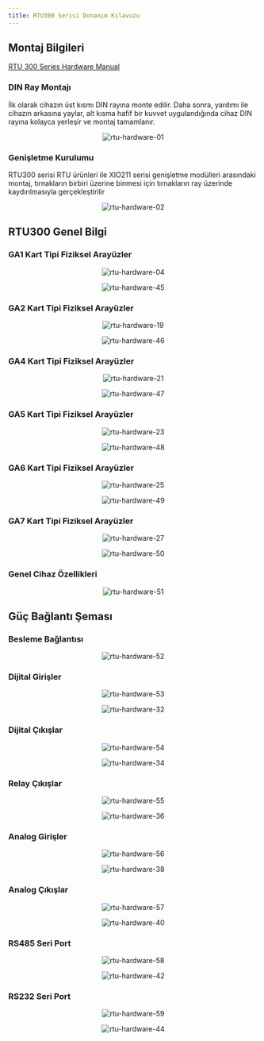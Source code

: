 ```yaml
---
title: RTU300 Serisi Donanım Kılavuzu
---
```


## Montaj Bilgileri

[RTU 300 Series Hardware Manual](https://www.mikrodev.com/wp-content/uploads/2023/05/MIKRODEV_HM_RTU300.pdf)

### DIN Ray Montajı

İlk olarak cihazın üst kısmı DIN rayına monte edilir. Daha sonra, yardımı ile
cihazın arkasına yaylar, alt kısma hafif bir kuvvet uygulandığında cihaz
DIN rayına kolayca yerleşir ve montaj tamamlanır.

<center>

![rtu-hardware-01](/img/rtu-hardware-01.png)

</center>

### Genişletme Kurulumu

RTU300 serisi RTU ürünleri ile XIO211 serisi genişletme modülleri arasındaki montaj,
tırnakların birbiri üzerine binmesi için tırnakların ray üzerinde kaydırılmasıyla gerçekleştirilir

<center>

![rtu-hardware-02](/img/rtu-hardware-02.png)

</center>

## RTU300 Genel Bilgi

### GA1 Kart Tipi Fiziksel Arayüzler

<center>

![rtu-hardware-04](/img/rtu-hardware-04.png)

</center>

<center>

![rtu-hardware-45](/img/rtu-hardware-45.png)

</center>

### GA2 Kart Tipi Fiziksel Arayüzler

<center>

![rtu-hardware-19](/img/rtu-hardware-19.png)

</center>

<center>

![rtu-hardware-46](/img/rtu-hardware-46.png)

</center>

### GA4 Kart Tipi Fiziksel Arayüzler

<center>

![rtu-hardware-21](/img/rtu-hardware-21.png)

</center>

<center>

![rtu-hardware-47](/img/rtu-hardware-47.png)

</center>

### GA5 Kart Tipi Fiziksel Arayüzler

<center>

![rtu-hardware-23](/img/rtu-hardware-23.png)

</center>

<center>

![rtu-hardware-48](/img/rtu-hardware-48.png)

</center>

### GA6 Kart Tipi Fiziksel Arayüzler

<center>

![rtu-hardware-25](/img/rtu-hardware-25.png)

</center>

<center>

![rtu-hardware-49](/img/rtu-hardware-49.png)

</center>

### GA7 Kart Tipi Fiziksel Arayüzler

<center>

![rtu-hardware-27](/img/rtu-hardware-27.png)

</center>

<center>

![rtu-hardware-50](/img/rtu-hardware-50.png)

</center>

### Genel Cihaz Özellikleri

<center>

![rtu-hardware-51](/img/rtu-hardware-51.png)

</center>

## Güç Bağlantı Şeması

### Besleme Bağlantısı

<center>

![rtu-hardware-52](/img/rtu-hardware-52.png)

</center>

### Dijital Girişler

<center>

![rtu-hardware-53](/img/rtu-hardware-53.png)

</center>

<center>

![rtu-hardware-32](/img/rtu-hardware-32.png)

</center>

### Dijital Çıkışlar

<center>

![rtu-hardware-54](/img/rtu-hardware-54.png)

</center>

<center>

![rtu-hardware-34](/img/rtu-hardware-34.png)

</center>

### Relay Çıkışlar

<center>

![rtu-hardware-55](/img/rtu-hardware-55.png)

</center>

<center>

![rtu-hardware-36](/img/rtu-hardware-36.png)

</center>

### Analog Girişler

<center>

![rtu-hardware-56](/img/rtu-hardware-56.png)

</center>

<center>

![rtu-hardware-38](/img/rtu-hardware-38.png)

</center>

### Analog Çıkışlar

<center>

![rtu-hardware-57](/img/rtu-hardware-57.png)

</center>

<center>

![rtu-hardware-40](/img/rtu-hardware-40.png)

</center>

### RS485 Seri Port

<center>

![rtu-hardware-58](/img/rtu-hardware-58.png)

</center>

<center>

![rtu-hardware-42](/img/rtu-hardware-42.png)

</center>

### RS232 Seri Port

<center>

![rtu-hardware-59](/img/rtu-hardware-59.png)

</center>

<center>

![rtu-hardware-44](/img/rtu-hardware-44.png)

</center>
